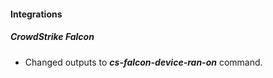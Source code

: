 
#### Integrations
##### CrowdStrike Falcon
- Changed outputs to ***cs-falcon-device-ran-on*** command.
